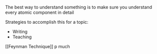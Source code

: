 The best way to understand something is to make sure you understand every atomic component in detail

Strategies to accomplish this for a topic:
- Writing
- Teaching

[[Feynman Technique]] p much